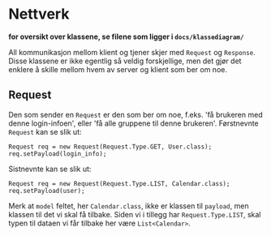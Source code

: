 # Nettverk

__for oversikt over klassene, se filene som ligger i `docs/klassediagram/`__


All kommunikasjon mellom klient og tjener skjer med `Request` og `Response`.
Disse klassene er ikke egentlig så veldig forskjellige, men det gjør det
enklere å skille mellom hvem av server og klient som ber om noe.

## Request

Den som sender en `Request` er den som ber om noe, f.eks. 'få brukeren med denne login-infoen',
eller 'få alle gruppene til denne brukeren'.
Førstnevnte `Request` kan se slik ut:

```
Request req = new Request(Request.Type.GET, User.class);
req.setPayload(login_info);
```

Sistnevnte kan se slik ut:

```
Request req = new Request(Request.Type.LIST, Calendar.class);
req.setPayload(user);
```

Merk at `model` feltet, her `Calendar.class`, ikke er klassen til `payload`, men klassen til
det vi skal få tilbake. Siden vi i tillegg har `Request.Type.LIST`, skal typen til dataen
vi får tilbake her være `List<Calendar>`. 

